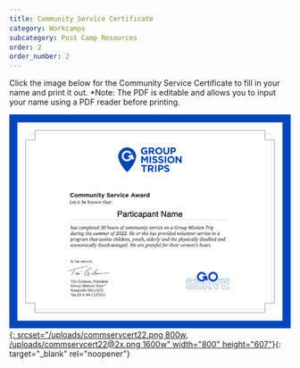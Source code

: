 ```yaml
---
title: Community Service Certificate
category: Workcamps
subcategory: Post Camp Resources
order: 2
order_number: 2
---
```


Click the image below for the Community Service Certificate to fill in your name and print it out. \*Note: The PDF is editable and allows you to input your name using a PDF reader before printing.

[![](/uploads/commservcert22.png){: srcset="/uploads/commservcert22.png 800w, /uploads/commservcert22@2x.png 1600w" width="800" height="607"}](https://groupcares-my.sharepoint.com/:b:/g/personal/admin_groupcares_org/EWeJqTbtlLFKvOR0udl6iAQB0wSGNPqfYHTUiLBuOKnyvg?e=2qsFpj){: target="_blank" rel="noopener"}
